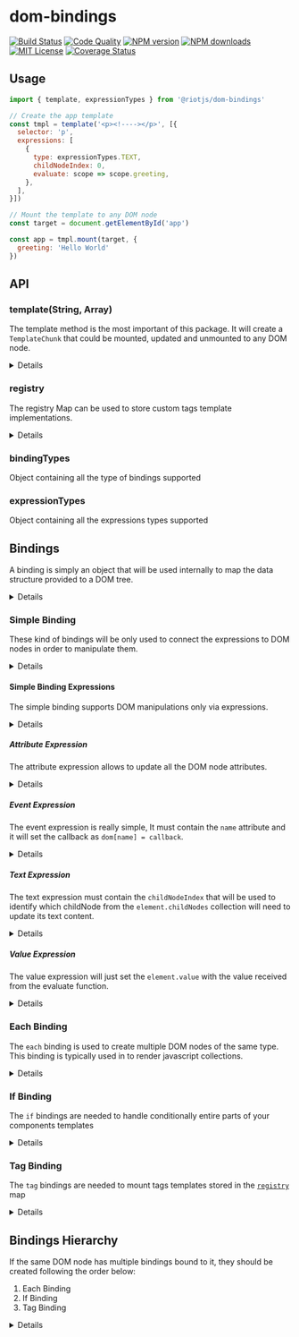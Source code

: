 # dom-bindings

[![Build Status][travis-image]][travis-url]
[![Code Quality][codeclimate-image]][codeclimate-url]
[![NPM version][npm-version-image]][npm-url]
[![NPM downloads][npm-downloads-image]][npm-url]
[![MIT License][license-image]][license-url]
[![Coverage Status][coverage-image]][coverage-url]

## Usage

```js
import { template, expressionTypes } from '@riotjs/dom-bindings'

// Create the app template
const tmpl = template('<p><!----></p>', [{
  selector: 'p',
  expressions: [
    {
      type: expressionTypes.TEXT,
      childNodeIndex: 0,
      evaluate: scope => scope.greeting,
    },
  ],
}])

// Mount the template to any DOM node
const target = document.getElementById('app')

const app = tmpl.mount(target, {
  greeting: 'Hello World'
})
```

[travis-image]:https://img.shields.io/travis/riot/dom-bindings.svg?style=flat-square
[travis-url]:https://travis-ci.org/riot/dom-bindings

[license-image]:http://img.shields.io/badge/license-MIT-000000.svg?style=flat-square
[license-url]:LICENSE

[npm-version-image]:http://img.shields.io/npm/v/@riotjs/dom-bindings.svg?style=flat-square
[npm-downloads-image]:http://img.shields.io/npm/dm/@riotjs/dom-bindings.svg?style=flat-square
[npm-url]:https://npmjs.org/package/@riotjs/dom-bindings

[coverage-image]:https://img.shields.io/coveralls/riot/dom-bindings/master.svg?style=flat-square
[coverage-url]:https://coveralls.io/r/riot/dom-bindings/?branch=master

[codeclimate-image]:https://api.codeclimate.com/v1/badges/d0b7c555a1673354d66f/maintainability
[codeclimate-url]:https://codeclimate.com/github/riot/dom-bindings/maintainability

## API

### template(String, Array)

The template method is the most important of this package.
It will create a `TemplateChunk` that could be mounted, updated and unmounted to any DOM node.

<details>
  <summary>Details</summary>

A template will always need a string as first argument and a list of `Bindings` to work properly.
Consider the following example:

```js
const tmpl = template('<p><!----></p>', [{
  selector: 'p',
  expressions: [
    {
      type: expressionTypes.TEXT,
      childNodeIndex: 0,
      evaluate: scope => scope.greeting
    }
  ],
}])
```

The template object above will bind a [simple binding](#simple-binding) to the `<p>` tag.

</details>


### registry<Map>

The registry Map can be used to store custom tags template implementations.

<details>
  <summary>Details</summary>
If a custom tag template was previously registered, its template will be mounted via [tag binding](#tag-binding)

```js
// Store a custom tag implementation
registry.set('my-tag', function({ slots, attributes }) {
  const tmpl = template('hello world')
  return tmpl
})

// The <my-tag> will be automatically mounted with the "hello world" text in it
const tmpl = template('<section><my-tag class="a-custom-tag"/></section>', [{
  selector: '.a-custom-tag',
  type: bindingTypes.TAG,
  name: 'my-tag',
}])
```
</details>

### bindingTypes

Object containing all the type of bindings supported

### expressionTypes

Object containing all the expressions types supported

## Bindings

A binding is simply an object that will be used internally to map the data structure provided to a DOM tree.

<details>
  <summary>Details</summary>
To create a binding object you might use the following  properties:

- `expressions`
  - type: `Array<Expression>`
  - required: `true`
  - description: array containing instructions to execute DOM manipulation on the node queried
- `type`
  - type: `Number`
  - default:`bindingTypes.SIMPLE`
  - optional: `true`
  - description: id of the binding to use on the node queried. This id must be one of the keys available in the `bindingTypes` object
- `selector`
  - type: `String`
  - default: binding root **HTMLElement**
  - optional: `true`
  - description: property to query the node element that needs to updated

The bindings supported are only of 4 different types:

- [`simple`](#simple-binding) to bind simply the expressions to a DOM structure
- [`each`](#each-binding) to render DOM lists
- [`if`](#if-binding) to handle conditional DOM structures
- [`tag`](#tag-binding) to mount registered tag templates to any DOM node

Combining the bindings above we can map any javascript object to a DOM template.

</details>

### Simple Binding

These kind of bindings will be only used to connect the expressions to DOM nodes in order to manipulate them.

<details>
  <summary>Details</summary>

**Simple bindings will never modify the DOM tree structure, they will only target a single node.**<br/>
A simple binding must always contain at least one of the following expression:

- `attribute` to update the node attributes
- `event` to set the event handling
- `text` to update the node content
- `value` to update the node value

For example, let's consider the following binding:

```js
const pGreetingBinding = {
  selector: 'p',
  expressions: [{
    type: expressionTypes.Text,
    childNodeIndex: 0,
    evaluate: scope => scope.greeting,
  }]
}

template('<article><p><!----></p></article>', [pGreeting])
```

In this case we have created a binding to update only the content of a `p` tag.<br/>
*Notice that the `p` tag has an empty comment that will be replaced with the value of the binding expression whenever the template will be mounted*

</details>

#### Simple Binding Expressions

The simple binding supports DOM manipulations only via expressions.

<details>
  <summary>Details</summary>
An expression object must have always at least the following properties:

- `evaluate`
  - type: `Function`
  - description: function that will receive the current template scope and will return the current expression value
- `type`
  - type: `Number`
  - description: id to find the expression we need to apply to the node. This id must be one of the keys available in the `expressionTypes` object

</details>

##### Attribute Expression

The attribute expression allows to update all the DOM node attributes.

<details>
  <summary>Details</summary>
  This expression might contain the optional `name` key to update a single attribute for example:

  ```js
  // update only the class attribute
  { type: expressionTypes.ATTRIBUTE, name: 'class', evaluate(scope) { return scope.attr }}
  ```

  If the `name` key will not be defined and the return of the `evaluate` function will be an object, this expression will set all the pairs `key, value` as DOM attributes. <br/>
  Given the current scope `{ attr: { class: 'hello', 'name': 'world' }}`, the following expression will allow to set all the object attributes:

  ```js
  { type: expressionTypes.ATTRIBUTE, evaluate(scope) { return scope.attr }}
  ```

  If the return value of the evaluate function will be a `Boolean` the attribute will be considered a boolean attribute like `checked` or `selected`...
</details>

##### Event Expression

The event expression is really simple, It must contain the `name` attribute and it will set the callback as `dom[name] = callback`.

<details>
  <summary>Details</summary>
For example:

```js
// add an event listener
{ type: expressionTypes.EVENT, evaluate(scope) { return function() { console.log('Hello There') } }}
```

To remove an event listener you should only `return null` via evaluate function:

```js
// remove an event listener
{ type: expressionTypes.EVENT, evaluate(scope) { return null } }}
```

</details>

##### Text Expression

The text expression must contain the `childNodeIndex` that will be used to identify which childNode from the `element.childNodes` collection will need to update its text content.

<details>
  <summary>Details</summary>
Given for example the following template:

```html
<p><b>Your name is:</b><i>user_icon</i><!----></p>
```

we could use the following text expression to replace the CommentNode with a TextNode

```js
{ type: expressionTypes.TEXT, childNodeIndex: 2, evaluate(scope) { return 'Gianluca' } }}
```
</details>

##### Value Expression

The value expression will just set the `element.value` with the value received from the evaluate function.

<details>
  <summary>Details</summary>
It should be used only for form elements and it might look like the example below:

```js
{ type: expressionTypes.VALUE, evaluate(scope) { return scope.val }}
```

</details>

### Each Binding

The `each` binding is used to create multiple DOM nodes of the same type. This binding is typically used in to render javascript collections.

<details>
  <summary>Details</summary>

**`each` bindings will need a template that will be cloned, mounted and updated for all the instances of the collection.**<br/>
An each binding should contain the following properties:

- `itemName`
  - type: `String`
  - required: `true`
  - description: name to identify the item object of the current iteration
- `indexName`
  - type: `Number`
  - optional: `true`
  - description: name to identify the current item index
- `evaluate`
  - type: `Function`
  - required: `true`
  - description: function that will return the collection to iterate
- `template`
  - type: `TemplateChunk`
  - required: `true`
  - description: a dom-bindings template that will be used as skeleton for the DOM elements created
- `condition`
  - type: `Function`
  - optional: `true`
  - description: function that can be used to filter the items from the collection

The each bindings have the highest [hierarchical priority](#bindings-hierarchy) compared to the other riot bindings.
The following binding will loop through the `scope.items` collection creating several `p` tags having as TextNode child value dependent loop item received

```js
const eachBinding = {
  type: bindingTypes.EACH,
  itemName: 'val',
  indexName: 'index'
  evaluate: scope => scope.items,
  template: template('<!---->', [{
    expressions: [
      {
        type: expressionTypes.TEXT,
        childNodeIndex: 0,
        evaluate: scope => `${scope.val} - ${scope.index}`
      }
    ]
  }
}

template('<p></p>', [eachBinding])
```
</details>

### If Binding

The `if` bindings are needed to handle conditionally entire parts of your components templates

<details>
  <summary>Details</summary>

**`if` bindings will need a template that will be mounted and unmounted depending on the return value of the evaluate function.**<br/>
An if binding should contain the following properties:

- `evaluate`
  - type: `Function`
  - required: `true`
  - description: if this function will return truthy values the template will be mounted otherwise unmounted
- `template`
  - type: `TemplateChunk`
  - required: `true`
  - description: a dom-bindings template that will be used as skeleton for the DOM element created

The following binding will render the `b` tag only if the `scope.isVisible` property will be truthy. Otherwise the `b` tag will be removed from the template

```js
const ifBinding = {
  type: bindingTypes.IF,
  evaluate: scope => scope.isVisible,
  selector: 'b'
  template: template('<!---->', [{
    expressions: [
      {
        type: expressionTypes.TEXT,
        childNodeIndex: 0,
        evaluate: scope => scope.name
      }
    ]
  }])
}

template('<p>Hello there <b></b></p>', [ifBinding])
```
</details>

### Tag Binding

The `tag` bindings are needed to mount tags templates stored in the [`registry`](#registry) map

<details>
  <summary>Details</summary>

`tag` bindings will enhance any child node with a template previously registered via `registry.set`. These templates are likely components that must be mounted as children in a parent component template

An tag binding might contain the following properties:

- `name`
  - type: `String`
  - required: `true`
  - description: id of the template to mount
- `slots`
  - type: `Array<Slot>`
  - optional: `true`
  - description: array containing the slots that must be mounted into the child tag
- `attributes`
  - type: `Array<AttributeExpression>`
  - optional: `true`
  - description: array containing the attribute values that should be passed to the child tag

The following tag binding will upgrade the `time` tag using the `human-readable-time` template.
This is how the `human-readable-time` template might look like

```js
import moment from 'moment'

// register a template tag
registry.set('human-readable-time', function({ attributes }) {
  const dateTimeAttr = attributes.find(({ name }) => name === 'datetime')
  return template('<!---->', [{
    expressions: [{
      type: expressionTypes.TEXT,
      childNodeIndex: 0,
      evaluate(scope) {
        const dateTimeValue = dateTimeAttr.evaluate(scope)
        return moment(new Date(dateTimeValue)).fromNow()
      }
    }, ...attributes.map(attr => {
      return {
        ...attr,
        type: expressionTypes.ATTRIBUTE
      }
    })]
  }])
})
```

Here it's how the previous tag might be used in a `tag` binding
```js
const tagBinding = {
  type: bindingTypes.TAG,
  name: 'human-readable-time',
  selector: 'time',
  attributes: [{
    evaluate: scope => scope.time,
    name: 'datetime'
  }]
}

template('<p>Your last commit was: <time></time></p>', [tagBinding]).mount(app, {
  time: '2017-02-14'
})
```

The `tag` bindings have always a lower priority compared to the `if` and `each` bindings
</details>

## Bindings Hierarchy

If the same DOM node has multiple bindings bound to it, they should be created following the order below:

1. Each Binding
2. If Binding
3. Tag Binding

<details>
  <summary>Details</summary>

Let's see some cases where we might combine multiple bindings on the same DOM node and how to handle them properly.

### Each and If Bindings
Let's consider for example a DOM node that sould handle in parallel the Each and If bindings.
In that case we could skip the `If Binding` and just use the `condition` function provided by the [`Each Binding`](#each-binding)
Each bindings will handle conditional rendering internally without the need of extra logic.

### Each and Tag Bindings
A custom tag having an Each Binding bound to it should be handled giving the priority to the Eeach Binding. For example:

```js
const el = template('<ul><li expr0></li></ul>', [{
  type: bindingTypes.EACH,
  itemName: 'val',
  selector: '[expr0]',
  evaluate: scope => scope.items,
  template: template(null, [{
    type: bindingTypes.TAG,
    name: 'my-tag'
  }])
}]).mount(target, { items: [1, 2] })
```

The template for the Each Binding above will be created receiving `null` as first argument because we suppose that the custom tag template was already stored and registered somewhere else.

### If and Tag Bindings
Similar to the previous example, If Bindings have always the priority on the Tag Bindings. For example:

```js
const el = template('<ul><li expr0></li></ul>', [{
  type: bindingTypes.IF,
  selector: '[expr0]',
  evaluate: scope => scope.isVisible,
  template: template(null, [{
    type: bindingTypes.TAG,
    name: 'my-tag'
  }])
}]).mount(target, { isVisible: true })
```

The template for the IF Binding will mount/unmount the Tag Binding on its own DOM node.

</details>

